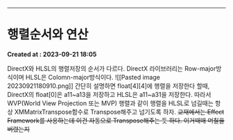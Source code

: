 ---
# 행렬순서와 연산 
**Created at : 2023-09-21 18:05**

DirectX와 HLSL의 행렬저장의 순서가 다르다.
DirectX 라이브러리는 Row-major방식이며 HLSL은 Colomn-major방식이다.
![[Pasted image 20230921180910.png]]
간단히 설명하면
float\[4\]\[4\]에 행렬을 저장한다 할때,
DirectX의 float\[0\]은 a11~a13을 저장하고
HLSL은 a11~a31을 저장한다.
따라서 WVP(World View Projection 또는 MVP) 행렬과 같이 행렬을 HLSL로 넘길때는 항상 XMMatrixTranspose함수로 Transpose해주고 넘기도록 하자. 
~~교재에서는 Effect Framework를 사용하는데 이건 자동으로 Transpose해주는 듯 하다. 이거때매 며칠을 버렸는지~~

